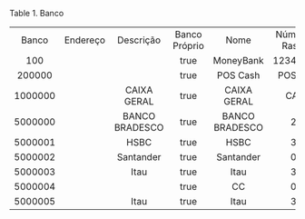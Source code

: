 <div id="d156025e1" class="table">

<div class="table-title">

Table 1. Banco

</div>

<div class="table-contents">

|         |          |                |               |                |                    |              |
| :-----: | :------: | :------------: | :-----------: | :------------: | :----------------: | :----------: |
|  Banco  | Endereço |   Descrição    | Banco Próprio |      Nome      | Número de Rastreio | Código SWIFT |
|   100   |          |                |     true      |   MoneyBank    |     123456789      |    12345     |
| 200000  |          |                |     true      |    POS Cash    |      POS Cash      |              |
| 1000000 |          |  CAIXA GERAL   |     true      |  CAIXA GERAL   |       CAIXA        |              |
| 5000000 |          | BANCO BRADESCO |     true      | BANCO BRADESCO |        237         |              |
| 5000001 |          |      HSBC      |     true      |      HSBC      |        399         |              |
| 5000002 |          |   Santander    |     true      |   Santander    |        033         |              |
| 5000003 |          |      Itau      |     true      |      Itau      |        341         |              |
| 5000004 |          |                |     true      |       CC       |        001         |              |
| 5000005 |          |      Itau      |     true      |      Itau      |        341         |              |

</div>

</div>
